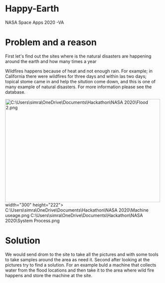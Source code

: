 # Happy-Earth
NASA Space Apps 2020 -VA
<body>
 <h1> Problem and a reason</h1>
<p> First let's find out the sites where is the natural disasters are happening around the earth and how many times a year</p>
 Wildfires happens because of heat and not enough rain. For example; in California there were wildfires for three days and within las two days; topical stome came in and help the sitution come down, and this is one of many example of natural disasters. For more information please see the database. <!California's Nightmare Fire Season Continues. (n.d.). Retrieved October 03, 2020, from https://earthobservatory.nasa.gov/images/147363/californias-nightmare-fire-season-continues-->
</body>

<img scr= "pic_C:\Users\simra\OneDrive\Documents\Hackathon\NASA 2020\Flood 2.png" alt= "C:\Users\simra\OneDrive\Documents\Hackathon\NASA 2020\Flood 2.png" width="500" height="333"> width="300" height="222">
C:\Users\simra\OneDrive\Documents\Hackathon\NASA 2020\Machine useage.png
C:\Users\simra\OneDrive\Documents\Hackathon\NASA 2020\System Process.png

<body>
<h1> Solution</h1>
<p> We would send drom to the site to take all the pictures and with some tools to take samples around the area as need it.
Second after looking at the pictures try to find a solution. 
For an example buld a machine that collects water from the flood locations and then take it to the area where wild fire happens and store the machine at the site.</p>
<picture>
 
</picture>
</body>
